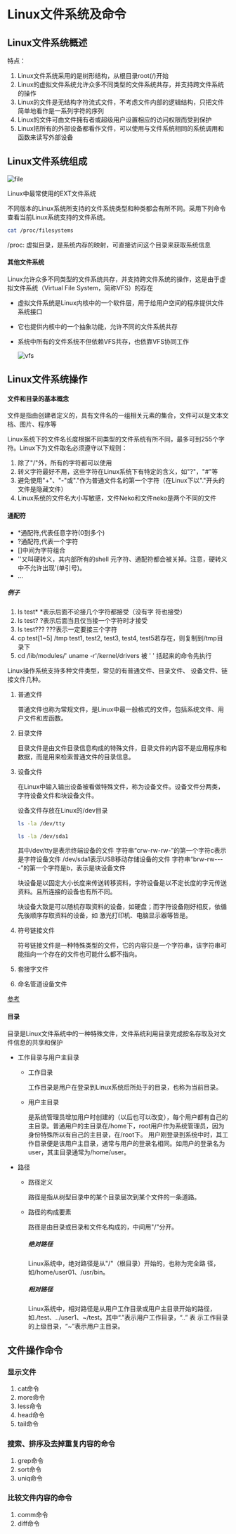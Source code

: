 # Linux文件系统及命令

## Linux文件系统概述

特点：

1. Linux文件系统采用的是树形结构，从根目录root(/)开始
2. Linux的虚拟文件系统允许众多不同类型的文件系统共存，并支持跨文件系统的操作
3. Linux的文件是无结构字符流式文件，不考虑文件内部的逻辑结构，只把文件简单地看作是一系列字符的序列
4. Linux的文件可由文件拥有者或超级用户设置相应的访问权限而受到保护
5. Linux把所有的外部设备都看作文件，可以使用与文件系统相同的系统调用和函数来读写外部设备

## Linux文件系统组成

![file](./Cmd/file.jpg)

Linux中最常使用的EXT文件系统

不同版本的Linux系统所支持的文件系统类型和种类都会有所不同。采用下列命令查看当前Linux系统支持的文件系统。

```bash
cat /proc/filesystems
```

/proc: 虚拟目录，是系统内存的映射，可直接访问这个目录来获取系统信息

#### 其他文件系统

Linux允许众多不同类型的文件系统共存，并支持跨文件系统的操作，这是由于虚拟文件系统（Virtual File System，简称VFS）的存在

- 虚拟文件系统是Linux内核中的一个软件层，用于给用户空间的程序提供文件系统接口

- 它也提供内核中的一个抽象功能，允许不同的文件系统共存

- 系统中所有的文件系统不但依赖VFS共存，也依靠VFS协同工作

  ![vfs](./Cmd/vfs.png)

## Linux文件系统操作

#### 文件和目录的基本概念

文件是指由创建者定义的，具有文件名的一组相关元素的集合，文件可以是文本文档、图片、程序等

Linux系统下的文件名长度根据不同类型的文件系统有所不同，最多可到255个字符。Linux下为文件取名必须遵守以下规则：

1. 除了"/"外，所有的字符都可以使用
2. 转义字符最好不用，这些字符在Linux系统下有特定的含义，如"?"，"#"等
3. 避免使用"+"、"-"或"."作为普通文件名的第一个字符（在Linux下以"."开头的文件是隐藏文件）
4. Linux系统的文件名大小写敏感，文件Neko和文件neko是两个不同的文件

#### 通配符

- *通配符,代表任意字符(0到多个)
- ?通配符,代表一个字符
- []中间为字符组合
- ''又叫硬转义，其内部所有的shell 元字符、通配符都会被关掉。注意，硬转义中不允许出现'(单引号)。
- ...

##### 例子

1. ls test* *表示后面不论接几个字符都接受（没有字
   符也接受）
2. ls test? ?表示后面当且仅当接一个字符时才接受
3. ls test??? ???表示一定要接三个字符
4. cp test[1~5] /tmp test1, test2, test3, test4, test5若存在，则复制到/tmp目录下
5. cd /lib/modules/' uname -r'/kernel/drivers
   被 ' ' 括起来的命令先执行

Linux操作系统支持多种文件类型，常见的有普通文件、目录文件、
设备文件、链接文件几种。

1. 普通文件

   普通文件也称为常规文件，是Linux中最一般格式的文件，包括系统文件、用户文件和库函数。

2. 目录文件

   目录文件是由文件目录信息构成的特殊文件，目录文件的内容不是应用程序和数据，而是用来检索普通文件的目录信息。

3. 设备文件

   在Linux中输入输出设备被看做特殊文件，称为设备文件。设备文件分两类，字符设备文件和块设备文件。

   设备文件存放在Linux的/dev目录

   ```bash
   ls -la /dev/tty
   ```

   ```bash
   ls -la /dev/sda1
   ```

   其中/dev/tty是表示终端设备的文件
   字符串“crw-rw-rw-”的第一个字符c表示是字符设备文件
   /dev/sda1表示USB移动存储设备的文件
   字符串“brw-rw----”的第一个字符是b，表示是块设备文件

   块设备是以固定大小长度来传送转移资料，字符设备是以不定长度的字元传送资料。且所连接的设备也有所不同。

   块设备大致是可以随机存取资料的设备，如硬盘；而字符设备刚好相反，依循先後顺序存取资料的设备，如 激光打印机、电脑显示器等皆是。

4. 符号链接文件

   符号链接文件是一种特殊类型的文件，它的内容只是一个字符串，该字符串可能指向一个存在的文件也可能什么都不指向。

5. 套接字文件

6. 命名管道设备文件

[参考](https://www.cnblogs.com/f-ck-need-u/p/10430642.html)

#### 目录

目录是Linux文件系统中的一种特殊文件，文件系统利用目录完成按名存取及对文件信息的共享和保护

- 工作目录与用户主目录

  - 工作目录

    工作目录是用户在登录到Linux系统后所处于的目录，也称为当前目录。

  - 用户主目录

    是系统管理员增加用户时创建的（以后也可以改变），每个用户都有自己的主目录。普通用户的主目录在/home下，root用户作为系统管理员，因为身份特殊所以有自己的主目录，在/root下。
    用户刚登录到系统中时，其工作目录便是该用户主目录，通常与用户的登录名相同。如用户的登录名为user，其主目录通常为/home/user。

- 路径

  - 路径定义

    路径是指从树型目录中的某个目录层次到某个文件的一条道路。

  - 路径的构成要素

    路径是由目录或目录和文件名构成的，中间用"/"分开。

    ##### 绝对路径

    Linux系统中，绝对路径是从"/"（根目录）开始的，也称为完全路
    径，如/home/user01、/usr/bin。

    ##### 相对路径

    Linux系统中，相对路径是从用户工作目录或用户主目录开始的路径，如./test、../user1、~/test。其中“.”表示用户工作目录，“..” 表
    示工作目录的上级目录，“~”表示用户主目录。

## 文件操作命令

### 显示文件

1. cat命令
2. more命令
3. less命令
4. head命令
5. tail命令

### 搜索、排序及去掉重复内容的命令

1. grep命令
2. sort命令
3. uniq命令

### 比较文件内容的命令

1. comm命令
2. diff命令